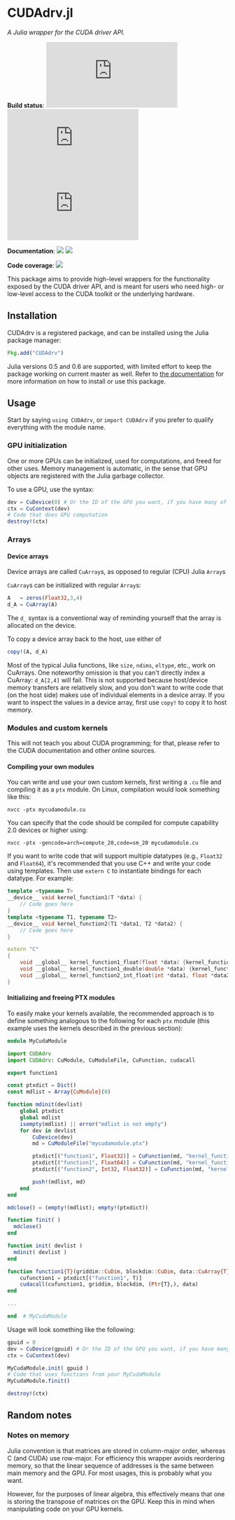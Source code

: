 # CUDAdrv.jl

*A Julia wrapper for the CUDA driver API.*

**Build status**: [![][buildbot-julia05-img]][buildbot-julia05-url] [![][buildbot-julia06-img]][buildbot-julia06-url] [![][buildbot-juliadev-img]][buildbot-juliadev-url]

**Documentation**: [![][docs-stable-img]][docs-stable-url] [![][docs-latest-img]][docs-latest-url]

**Code coverage**: [![][coverage-img]][coverage-url]

[buildbot-julia05-img]: http://ci.maleadt.net/shields/build.php?builder=CUDAdrv-julia05-x86-64bit&name=julia%200.5
[buildbot-julia05-url]: http://ci.maleadt.net/shields/url.php?builder=CUDAdrv-julia05-x86-64bit
[buildbot-julia06-img]: http://ci.maleadt.net/shields/build.php?builder=CUDAdrv-julia06-x86-64bit&name=julia%200.6
[buildbot-julia06-url]: http://ci.maleadt.net/shields/url.php?builder=CUDAdrv-julia06-x86-64bit
[buildbot-juliadev-img]: http://ci.maleadt.net/shields/build.php?builder=CUDAdrv-juliadev-x86-64bit&name=julia%20dev
[buildbot-juliadev-url]: http://ci.maleadt.net/shields/url.php?builder=CUDAdrv-juliadev-x86-64bit

[docs-stable-img]: https://img.shields.io/badge/docs-stable-blue.svg
[docs-stable-url]: http://juliagpu.github.io/CUDAdrv.jl/stable
[docs-latest-img]: https://img.shields.io/badge/docs-latest-blue.svg
[docs-latest-url]: http://juliagpu.github.io/CUDAdrv.jl/latest

[coverage-img]: https://codecov.io/gh/JuliaGPU/CUDAdrv.jl/coverage.svg
[coverage-url]: https://codecov.io/gh/JuliaGPU/CUDAdrv.jl

This package aims to provide high-level wrappers for the functionality exposed by the CUDA
driver API, and is meant for users who need high- or low-level access to the CUDA toolkit or
the underlying hardware.

## Installation

CUDAdrv is a registered package, and can be installed using the Julia package manager:

```julia
Pkg.add("CUDAdrv")
```

Julia versions 0.5 and 0.6 are supported, with limited effort to keep the package working on
current master as well. Refer to [the documentation][docs-stable-url] for more information
on how to install or use this package.

## Usage

Start by saying `using CUDAdrv`, or `import CUDAdrv` if you prefer to qualify everything with
the module name.

### GPU initialization

One or more GPUs can be initialized, used for computations, and freed for other uses.
Memory management is automatic, in the sense that GPU objects are registered
with the Julia garbage collector.

To use a GPU, use the syntax:

```julia
dev = CuDevice(0) # Or the ID of the GPU you want, if you have many of them
ctx = CuContext(dev)
# Code that does GPU computation
destroy!(ctx)
```

### Arrays

#### Device arrays

Device arrays are called `CuArray`s, as opposed to regular (CPU) Julia `Array`s

`CuArray`s can be initialized with regular `Array`s:

```julia
A   = zeros(Float32,3,4)
d_A = CuArray(A)
```
The `d_` syntax is a conventional way of reminding yourself that the array is
allocated on the device.

To copy a device array back to the host, use either of
```julia
copy!(A, d_A)
```

Most of the typical Julia functions, like `size`, `ndims`, `eltype`, etc.,  work
on CuArrays. One noteworthy omission is that you can't directly index a
CuArray: `d_A[2,4]` will fail. This is not supported because host/device memory transfers
are relatively slow, and you don't want to write code that (on the host side) makes use of
individual elements in a device array. If you want to inspect the values in a device array,
first use `copy!` to copy it to host memory.

### Modules and custom kernels

This will not teach you about CUDA programming; for that, please refer to the CUDA
documentation and other online sources.

#### Compiling your own modules

You can write and use your own custom kernels, first writing a `.cu` file and compiling it
as a `ptx` module. On Linux, compilation would look something like this:

```
nvcc -ptx mycudamodule.cu
```

You can specify that the code should be compiled for compute capability 2.0 devices or
higher using:

```
nvcc -ptx -gencode=arch=compute_20,code=sm_20 mycudamodule.cu
```

If you want to write code that will support multiple datatypes (e.g., `Float32` and
`Float64`), it's recommended that you use C++ and write your code using templates. Then use
`extern C` to instantiate bindings for each datatype. For example:

```cpp
template <typename T>
__device__ void kernel_function1(T *data) {
    // Code goes here
}
template <typename T1, typename T2>
__device__ void kernel_function2(T1 *data1, T2 *data2) {
    // Code goes here
}

extern "C"
{
    void __global__ kernel_function1_float(float *data) {kernel_function1(data);}
    void __global__ kernel_function1_double(double *data) {kernel_function1(data);}
    void __global__ kernel_function2_int_float(int *data1, float *data2) {kernel_function2(data1,data2);}
}
```

#### Initializing and freeing PTX modules

To easily make your kernels available, the recommended approach is to define something
analogous to the following for each `ptx` module (this example uses the kernels described in
the previous section):

```julia
module MyCudaModule

import CUDAdrv
import CUDAdrv: CuModule, CuModuleFile, CuFunction, cudacall

export function1

const ptxdict = Dict()
const mdlist = Array{CuModule}(0)

function mdinit(devlist)
    global ptxdict
    global mdlist
    isempty(mdlist) || error("mdlist is not empty")
    for dev in devlist
        CuDevice(dev)
        md = CuModuleFile("mycudamodule.ptx")

        ptxdict[("function1", Float32)] = CuFunction(md, "kernel_function1_float")
        ptxdict[("function1", Float64)] = CuFunction(md, "kernel_function1_double")
        ptxdict[("function2", Int32, Float32)] = CuFunction(md, "kernel_function2_int_float")

        push!(mdlist, md)
    end
end

mdclose() = (empty!(mdlist); empty!(ptxdict))

function finit( )
  mdclose()
end

function init( devlist )
  mdinit( devlist )
end

function function1{T}(griddim::CuDim, blockdim::CuDim, data::CuArray{T})
    cufunction1 = ptxdict[("function1", T)]
    cudacall(cufunction1, griddim, blockdim, (Ptr{T},), data)
end

...

end  # MyCudaModule
```

Usage will look something like the following:

```julia
gpuid = 0
dev = CuDevice(gpuid) # Or the ID of the GPU you want, if you have many of them
ctx = CuContext(dev)

MyCudaModule.init( gpuid )
# Code that uses functions from your MyCudaModule
MyCudaModule.finit()

destroy!(ctx)
```


## Random notes

### Notes on memory

Julia convention is that matrices are stored in column-major order, whereas C (and CUDA) use
row-major. For efficiency this wrapper avoids reordering memory, so that the linear sequence
of addresses is the same between main memory and the GPU. For most usages, this is probably
what you want.

However, for the purposes of linear algebra, this effectively means that one is storing the
transpose of matrices on the GPU. Keep this in mind when manipulating code on your GPU
kernels.
